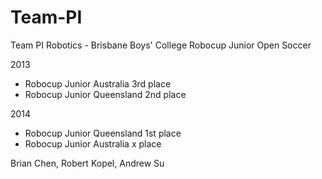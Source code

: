 Team-PI
=======

Team PI Robotics - Brisbane Boys' College
Robocup Junior Open Soccer

2013
- Robocup Junior Australia 3rd place
- Robocup Junior Queensland 2nd place

2014
- Robocup Junior Queensland 1st place
- Robocup Junior Australia x place

Brian Chen, Robert Kopel, Andrew Su

